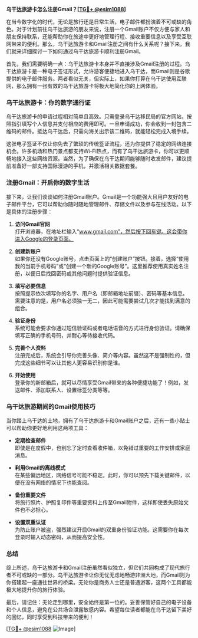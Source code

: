 **乌干达旅游卡怎么注册Gmail？[[TG💪+ @esim1088](https://t.me/s/esim1088)]**

在当今数字化的时代，无论是旅行还是日常生活，电子邮件都扮演着不可或缺的角色。对于计划前往乌干达旅游的朋友来说，注册一个Gmail账户不仅方便与家人和朋友保持联系，还能帮助你在旅途中更好地管理行程、接收重要信息以及享受互联网带来的便利。那么，乌干达旅游卡和Gmail注册之间有什么关系呢？接下来，我们就来详细探讨一下如何通过乌干达旅游卡顺利注册Gmail。

首先，我们需要明确一点：乌干达旅游卡本身并不直接涉及Gmail注册的过程。乌干达旅游卡是一种电子签证形式，允许游客便捷地进入乌干达，而Gmail则是谷歌提供的电子邮件服务。两者看似无关，但实际上，如果你打算在乌干达使用互联网，那么拥有一张有效的乌干达旅游卡将极大地简化你的上网体验。

### **乌干达旅游卡：你的数字通行证**

乌干达旅游卡的申请过程相对简单且高效。只需登录乌干达移民局的官方网站，按照指引填写个人信息并支付相应的费用即可。一旦申请成功，你会收到一封包含二维码的邮件。抵达乌干达后，只需向海关出示该二维码，就能轻松完成入境手续。

这张电子签证不仅让你免去了繁琐的传统签证流程，还为你提供了稳定的网络连接机会。许多机场和热门景点都支持Wi-Fi热点，而有了乌干达旅游卡，你可以更顺畅地接入这些网络资源。当然，为了确保在乌干达期间能够随时收发邮件，建议提前准备好一部支持国际漫游的手机，并激活相关数据套餐。

### **注册Gmail：开启你的数字生活**

接下来，让我们谈谈如何注册Gmail账户。Gmail是一个功能强大且用户友好的电子邮件平台，它可以帮助你随时随地管理邮件、存储文件以及参与在线活动。以下是具体的注册步骤：

1. **访问Gmail官网**  
   打开浏览器，在地址栏输入“www.gmail.com”，然后按下回车键。这会带你进入Google的登录页面。

2. **创建新账户**  
   如果你还没有Google账号，点击页面上的“创建账户”按钮。接着，选择“使用我的当前手机号码”或“创建一个新的Google账号”。这里推荐使用真实姓名注册，以便日后找回密码或其他问题时提供验证信息。

3. **填写必要信息**  
   按照提示依次填写你的名字、用户名（即邮箱地址前缀）、密码等基本信息。需要注意的是，用户名必须独一无二，因此可能需要尝试几次才能找到满意的组合。

4. **验证身份**  
   系统可能会要求你通过短信验证码或者电话语音的方式进行身份验证。请确保填写正确的手机号码，并耐心等待接收代码。

5. **完善个人资料**  
   注册完成后，系统会引导你完善头像、简介等内容。虽然这不是强制性的，但完成这些细节可以让其他人更容易识别你是谁。

6. **开始使用**  
   登录你的新邮箱后，就可以尽情享受Gmail带来的各种便捷功能了！例如，发送邮件、添加联系人、设置标签分类等等。

### **乌干达旅游期间的Gmail使用技巧**

当你踏上乌干达的土地，拥有了乌干达旅游卡和Gmail账户之后，还有一些小贴士可以帮助你更好地利用这两项工具：

- **定期检查邮件**  
  即使是在度假中，也别忘了定时查看收件箱，以免错过重要的工作安排或家庭消息。

- **利用Gmail的离线模式**  
  在某些偏远地区，网络信号可能不稳定。此时，你可以预先下载关键邮件，以便在没有网络的情况下也能查阅。

- **备份重要文件**  
  将旅行照片、护照复印件等重要资料上传至Gmail附件，这样即使丢失原始文件也不必担心。

- **设置双重认证**  
  为防止账户被盗，强烈建议开启Gmail的双重身份验证功能。这需要你在每次登录时输入动态密码，从而提高安全性。

### **总结**

综上所述，乌干达旅游卡和Gmail注册虽然看似独立，但它们共同构成了现代旅行者不可或缺的一部分。乌干达旅游卡让你无忧无虑地畅游非洲大地，而Gmail则为你搭建起一座通往世界的桥梁。无论你是商务人士还是普通游客，这两个工具都能极大地提升你的旅行体验。

最后，请记住：无论走到哪里，安全始终是第一位的。妥善保管好自己的电子设备和个人信息，避免在公共场合泄露敏感内容。希望每位读者都能在乌干达留下美好的回忆，同时享受到科技带来的便利！

[[TG💪+ @esim1088](https://t.me/s/esim1088) ![Image](https://i.postimg.cc/4NQfJmqS/Snipaste-2025-05-13-00-14-12.png)]